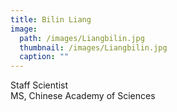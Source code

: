 ```yaml
---
title: Bilin Liang
image: 
  path: /images/Liangbilin.jpg
  thumbnail: /images/Liangbilin.jpg
  caption: ""
---
```

Staff Scientist  
MS, Chinese Academy of Sciences